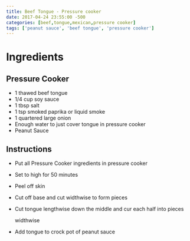 ```yaml
---
title: Beef Tongue - Pressure cooker
date: 2017-04-24 23:55:00 -500
categories: [beef,tongue,mexican,pressure cooker]
tags: ['peanut sauce', 'beef tongue', 'pressure cooker']
---
```


# Ingredients



## Pressure Cooker

-   1 thawed beef tongue
-   1/4 cup soy sauce
-   1 tbsp salt
-   1 tsp smoked paprika or liquid smoke
-   1 quartered large onion
-   Enough water to just cover tongue in pressure cooker
-   Peanut Sauce



## Instructions

-   Put all Pressure Cooker ingredients in pressure cooker

-   Set to high for 50 minutes

-   Peel off skin

-   Cut off base and cut widthwise to form pieces

-   Cut tongue lengthwise down the middle and cur each half into pieces

    widthwise

-   Add tongue to crock pot of peanut sauce


